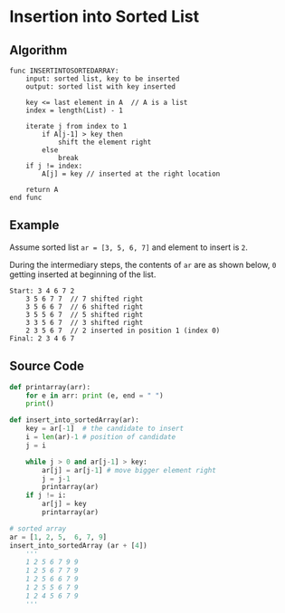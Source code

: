 
# Insertion into Sorted List

## Algorithm 

	func INSERTINTOSORTEDARRAY: 
	    input: sorted list, key to be inserted
	    output: sorted list with key inserted 
	    
	    key <= last element in A  // A is a list
	    index = length(List) - 1 
		
		iterate j from index to 1
			if A[j-1] > key then 
				shift the element right 
			else
			    break
		if j != index: 
			A[j] = key // inserted at the right location

		return A 
	end func 

## Example 
Assume sorted list `ar = [3, 5, 6, 7]` and element to insert is `2`. 

During the intermediary steps, the contents of `ar` are as shown below, `0` getting inserted at beginning of the list.

	Start: 3 4 6 7 2 
		3 5 6 7 7  // 7 shifted right
		3 5 6 6 7  // 6 shifted right
		3 5 5 6 7  // 5 shifted right
		3 3 5 6 7  // 3 shifted right
		2 3 5 6 7  // 2 inserted in position 1 (index 0)
	Final: 2 3 4 6 7
		
## Source Code
```python
def printarray(arr):
    for e in arr: print (e, end = " ")
    print()

def insert_into_sortedArray(ar):    
    key = ar[-1]  # the candidate to insert
    i = len(ar)-1 # position of candidate
    j = i

    while j > 0 and ar[j-1] > key: 
        ar[j] = ar[j-1] # move bigger element right
        j = j-1
        printarray(ar)
    if j != i: 
        ar[j] = key
        printarray(ar)

# sorted array 
ar = [1, 2, 5,  6, 7, 9]
insert_into_sortedArray (ar + [4])
	'''
	1 2 5 6 7 9 9 
	1 2 5 6 7 7 9 
	1 2 5 6 6 7 9 
	1 2 5 5 6 7 9 
	1 2 4 5 6 7 9 
	'''
```


<!--stackedit_data:
eyJoaXN0b3J5IjpbLTMwNzEzODU1NSw4ODg1NjM3OThdfQ==
-->